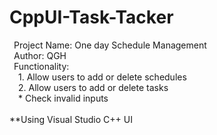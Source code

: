 # CppUI-Task-Tacker<br />
&ensp;Project Name: One day Schedule Management<br />
&ensp;Author: QGH<br />
&ensp;Functionality:	<br />
&ensp;&ensp;1.	Allow users to add or delete schedules<br />
&ensp;&ensp;2.	Allow users to add or delete tasks<br />
&ensp;&ensp;* Check invalid inputs<br />
<br />
**Using Visual Studio C++ UI

